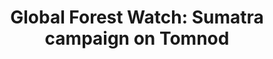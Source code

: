 ---
title: 'Global Forest Watch: Sumatra campaign on Tomnod'
slug: 'tomnod'
published: true
categories: [gallery]
content: 'Help Global Forest Watch Fires track illegal fires and preserve the health of people and forests in Southeast Asia.'
href: 'http://www.tomnod.com/campaign/gfw2_2014/map/2qwx1oy6u'
href_target: '_blank'
href_text: 'Launch App'
href_class: 'btn green medium mobile-friendly'
source: 'Digital Globe'
filters: 'asia, crowdsourcing, data, fires, maps, palm-oil, satellite-imagery'
---